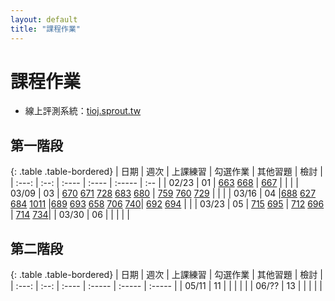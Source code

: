 ```yaml
---
layout: default
title: "課程作業"
---
```

# 課程作業

* 線上評測系統：[tioj.sprout.tw](https://tioj.sprout.tw/)

## 第一階段

{: .table .table-bordered}
| 日期  | 週次 | 上課練習 | 勾選作業 | 其他習題 | 檢討 |
| :---: | :--: | :---- | :---- | :----- | :-- |
| 02/23 | 01 | [663](https://tioj.sprout.tw/contests/4/problems/663) [668](https://tioj.sprout.tw/contests/4/problems/668) | [667](https://tioj.sprout.tw/contests/4/problems/667) |  |  |
| 03/09 | 03 | [670](https://tioj.sprout.tw/contests/7/problems/670) [671](https://tioj.sprout.tw/contests/7/problems/671) [728](https://tioj.sprout.tw/contests/7/problems/728) [683](https://tioj.sprout.tw/contests/7/problems/683) [680](https://tioj.sprout.tw/contests/7/problems/680)  | [759](https://tioj.sprout.tw/contests/7/problems/759) [760](https://tioj.sprout.tw/contests/7/problems/760) [729](https://tioj.sprout.tw/contests/7/problems/729) |  |  |
| 03/16 | 04 |[688](https://tioj.sprout.tw/contests/8/problems/688) [627](https://tioj.sprout.tw/contests/8/problems/627) [684](https://tioj.sprout.tw/contests/8/problems/684) [1011](https://tioj.sprout.tw/contests/8/problems/1011)   |[689](https://tioj.sprout.tw/contests/8/problems/689) [693](https://tioj.sprout.tw/contests/8/problems/693) [658](https://tioj.sprout.tw/contests/8/problems/658) [706](https://tioj.sprout.tw/contests/8/problems/706)  [740](https://tioj.sprout.tw/contests/8/problems/740)| [692](https://tioj.sprout.tw/contests/8/problems/692) [694](https://tioj.sprout.tw/contests/8/problems/694) | |
| 03/23 | 05 | [715](https://tioj.sprout.tw/contests/13/problems/715) [695](https://tioj.sprout.tw/contests/13/problems/695) | [712](https://tioj.sprout.tw/contests/13/problems/712) [696](https://tioj.sprout.tw/contests/13/problems/696)  | [714](https://tioj.sprout.tw/contests/13/problems/714) [734](https://tioj.sprout.tw/contests/13/problems/734)|
| 03/30 | 06 |  | | | |

## 第二階段

{: .table .table-bordered}
| 日期  | 週次 | 上課練習 | 勾選作業 | 其他習題 | 檢討 |
| :---: | :--: | :---- | :----- | :----- | :----- |
| 05/11 | 11 |  |  |  |  |
| 06/?? | 13 |  |  |  |  |
